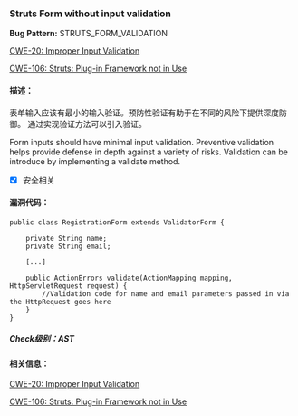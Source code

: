 ### Struts Form without input validation
**Bug Pattern:** STRUTS_FORM_VALIDATION

[CWE-20: Improper Input Validation](http://cwe.mitre.org/data/definitions/20.html)

[CWE-106: Struts: Plug-in Framework not in Use](http://cwe.mitre.org/data/definitions/106.html)

#### 描述：
表单输入应该有最小的输入验证。预防性验证有助于在不同的风险下提供深度防御。
通过实现验证方法可以引入验证。

Form inputs should have minimal input validation. Preventive validation helps provide defense in depth against a variety of risks.
Validation can be introduce by implementing a validate method.

- [x] 安全相关

#### 漏洞代码：
```
public class RegistrationForm extends ValidatorForm {

    private String name;
    private String email;

    [...]

    public ActionErrors validate(ActionMapping mapping, HttpServletRequest request) {
        //Validation code for name and email parameters passed in via the HttpRequest goes here
    }
}
```

##### Check级别：AST

#### 相关信息：

[CWE-20: Improper Input Validation](http://cwe.mitre.org/data/definitions/20.html)

[CWE-106: Struts: Plug-in Framework not in Use](http://cwe.mitre.org/data/definitions/106.html)